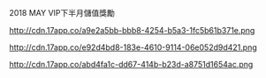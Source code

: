 2018 MAY VIP下半月儲值獎勵

http://cdn.17app.co/a9e2a5bb-bbb8-4254-b5a3-1fc5b61b371e.png

http://cdn.17app.co/e92d4bd8-183e-4610-9114-06e052d9d421.png

http://cdn.17app.co/abd4fa1c-dd67-414b-b23d-a8751d1654ac.png
